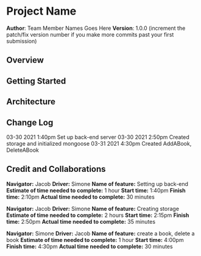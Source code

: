 # Project Name

**Author**: Team Member Names Goes Here
**Version**: 1.0.0 (increment the patch/fix version number if you make more commits past your first submission)

## Overview
<!-- Provide a high level overview of what this application is and why you are building it, beyond the fact that it's an assignment for this class. (i.e. What's your problem domain?) -->

## Getting Started
<!-- What are the steps that a user must take in order to build this app on their own machine and get it running? -->

## Architecture
<!-- Provide a detailed description of the application design. What technologies (languages, libraries, etc) you're using, and any other relevant design information. -->

## Change Log
03-30 2021 1:40pm Set up back-end server
03-30 2021 2:50pm Created storage and initialized mongoose
03-31 2021 4:30pm Created AddABook, DeleteABook

## Credit and Collaborations
<!-- Give credit (and a link) to other people or resources that helped you build this application. -->

**Navigator:** Jacob
**Driver:** Simone
**Name of feature:** Setting up back-end
**Estimate of time needed to complete:** 1 hour
**Start time:** 1:40pm
**Finish time:** 2:10pm
**Actual time needed to complete:** 30 minutes

**Navigator:** Jacob
**Driver:** Simone
**Name of feature:** Creating storage
**Estimate of time needed to complete:** 2 hours
**Start time:** 2:15pm
**Finish time:** 2:50pm
**Actual time needed to complete:** 35 minutes

**Navigator:** Simone
**Driver:** Jacob
**Name of feature:** create a book, delete a book
**Estimate of time needed to complete:** 1 hour
**Start time:** 4:00pm
**Finish time:** 4:30pm
**Actual time needed to complete:** 30 minutes